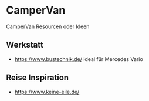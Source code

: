 # CamperVan
CamperVan Resourcen oder Ideen

## Werkstatt
 - https://www.bustechnik.de/ ideal für Mercedes Vario


## Reise Inspiration
 - https://www.keine-eile.de/
 
